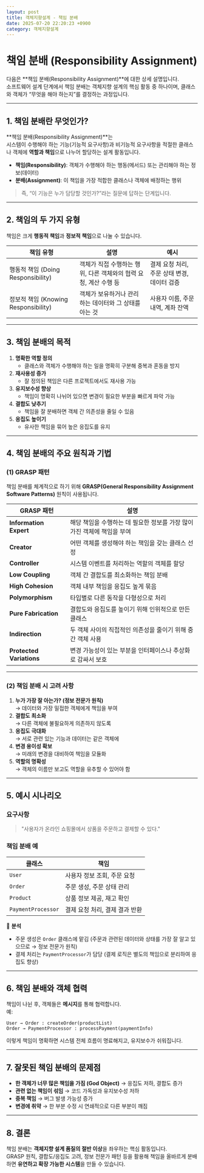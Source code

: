 ```yaml
---
layout: post
title: 객체지향설계 - 책임 분배
date: 2025-07-20 22:20:23 +0900
category: 객체지향설계
---
```

# 책임 분배 (Responsibility Assignment)

다음은 **책임 분배(Responsibility Assignment)**에 대한 상세 설명입니다.  
소프트웨어 설계 단계에서 책임 분배는 객체지향 설계의 핵심 활동 중 하나이며, 클래스와 객체가 “무엇을 해야 하는지”를 결정하는 과정입니다.  

---

## 1. 책임 분배란 무엇인가?
**책임 분배(Responsibility Assignment)**는  
시스템이 수행해야 하는 기능(기능적 요구사항)과 비기능적 요구사항을 적절한 클래스나 객체에 **역할과 책임**으로 나누어 할당하는 설계 활동입니다.  

- **책임(Responsibility)**: 객체가 수행해야 하는 행동(메서드) 또는 관리해야 하는 정보(데이터)  
- **분배(Assignment)**: 이 책임을 가장 적합한 클래스나 객체에 배정하는 행위  

> 즉, “이 기능은 누가 담당할 것인가?”라는 질문에 답하는 단계입니다.

---

## 2. 책임의 두 가지 유형
책임은 크게 **행동적 책임**과 **정보적 책임**으로 나눌 수 있습니다.

| 책임 유형 | 설명 | 예시 |
|-----------|------|------|
| 행동적 책임 (Doing Responsibility) | 객체가 직접 수행하는 행위, 다른 객체와의 협력 요청, 계산 수행 등 | 결제 요청 처리, 주문 상태 변경, 데이터 검증 |
| 정보적 책임 (Knowing Responsibility) | 객체가 보유하거나 관리하는 데이터와 그 상태를 아는 것 | 사용자 이름, 주문 내역, 계좌 잔액 |

---

## 3. 책임 분배의 목적
1. **명확한 역할 정의**  
   - 클래스와 객체가 수행해야 하는 일을 명확히 구분해 중복과 혼동을 방지  
2. **재사용성 증가**  
   - 잘 정의된 책임은 다른 프로젝트에서도 재사용 가능  
3. **유지보수성 향상**  
   - 책임이 명확히 나뉘어 있으면 변경이 필요한 부분을 빠르게 파악 가능  
4. **결합도 낮추기**  
   - 책임을 잘 분배하면 객체 간 의존성을 줄일 수 있음  
5. **응집도 높이기**  
   - 유사한 책임을 묶어 높은 응집도를 유지  

---

## 4. 책임 분배의 주요 원칙과 기법

### (1) GRASP 패턴
책임 분배를 체계적으로 하기 위해 **GRASP(General Responsibility Assignment Software Patterns)** 원칙이 사용됩니다.

| GRASP 패턴 | 설명 |
|------------|------|
| **Information Expert** | 해당 책임을 수행하는 데 필요한 정보를 가장 많이 가진 객체에 책임을 부여 |
| **Creator** | 어떤 객체를 생성해야 하는 책임을 갖는 클래스 선정 |
| **Controller** | 시스템 이벤트를 처리하는 역할의 객체를 할당 |
| **Low Coupling** | 객체 간 결합도를 최소화하는 책임 분배 |
| **High Cohesion** | 객체 내부 책임을 응집도 높게 묶음 |
| **Polymorphism** | 타입별로 다른 동작을 다형성으로 처리 |
| **Pure Fabrication** | 결합도와 응집도를 높이기 위해 인위적으로 만든 클래스 |
| **Indirection** | 두 객체 사이의 직접적인 의존성을 줄이기 위해 중간 객체 사용 |
| **Protected Variations** | 변경 가능성이 있는 부분을 인터페이스나 추상화로 감싸서 보호 |

---

### (2) 책임 분배 시 고려 사항
1. **누가 가장 잘 아는가? (정보 전문가 원칙)**  
   → 데이터와 가장 밀접한 객체에게 책임을 부여  
2. **결합도 최소화**  
   → 다른 객체에 불필요하게 의존하지 않도록  
3. **응집도 극대화**  
   → 서로 관련 있는 기능과 데이터는 같은 객체에  
4. **변경 용이성 확보**  
   → 미래의 변경을 대비하여 책임을 모듈화  
5. **역할의 명확성**  
   → 객체의 이름만 보고도 역할을 유추할 수 있어야 함  

---

## 5. 예시 시나리오

### 요구사항
> "사용자가 온라인 쇼핑몰에서 상품을 주문하고 결제할 수 있다."

### 책임 분배 예
| 클래스 | 책임 |
|--------|------|
| `User` | 사용자 정보 조회, 주문 요청 |
| `Order` | 주문 생성, 주문 상태 관리 |
| `Product` | 상품 정보 제공, 재고 확인 |
| `PaymentProcessor` | 결제 요청 처리, 결제 결과 반환 |

📌 **분석**  
- 주문 생성은 `Order` 클래스에 맡김 (주문과 관련된 데이터와 상태를 가장 잘 알고 있으므로 → 정보 전문가 원칙)  
- 결제 처리는 `PaymentProcessor`가 담당 (결제 로직은 별도의 책임으로 분리하여 응집도 향상)  

---

## 6. 책임 분배와 객체 협력
책임이 나뉜 후, 객체들은 **메시지**를 통해 협력합니다.  
예:  
```plaintext
User → Order : createOrder(productList)
Order → PaymentProcessor : processPayment(paymentInfo)
```
이렇게 책임이 명확하면 시스템 전체 흐름이 명료해지고, 유지보수가 쉬워집니다.

---

## 7. 잘못된 책임 분배의 문제점
- **한 객체가 너무 많은 책임을 가짐 (God Object)** → 응집도 저하, 결합도 증가  
- **관련 없는 책임이 섞임** → 코드 가독성과 유지보수성 저하  
- **중복 책임** → 버그 발생 가능성 증가  
- **변경에 취약** → 한 부분 수정 시 연쇄적으로 다른 부분이 깨짐  

---

## 8. 결론
책임 분배는 **객체지향 설계 품질의 절반 이상**을 좌우하는 핵심 활동입니다.  
GRASP 원칙, 결합도/응집도 고려, 정보 전문가 패턴 등을 활용해 책임을 올바르게 분배하면 **유연하고 확장 가능한 시스템**을 만들 수 있습니다.
